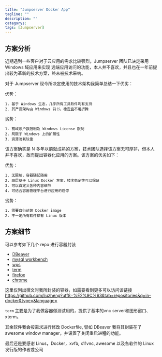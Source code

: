 ```yaml
---
title: "Jumpserver Docker App"
tagline: ""
description: ""
categorys: 
tags: [Jumpserver]
---
```


## 方案分析
近期遇到一些客户对于云应用的需求比较强烈，Jumpserver 团队已决定采用 Windows 域应用来实现 远端应用访问的功能，本人并不喜欢，并且也在一年前提出较为革新的技术方案，终未被技术采纳。

对于 Jumpserver 现今所决定使用的技术架构我简单总结一下优劣：

优势：

    1. 基于 Windows 生态，几乎所有工具软件均有支持
    2. 其产品架构由 Windows 背书，稳定且不用折腾

劣势：

    1. 有域账户数限制及 Windows License 限制
    2. 局限于 Windows 上的扩展性
    3. 资源消耗较重

该方案确实是 N 多年以前就成熟的方案，技术团队选择该方案无可厚非，但本人并不喜欢，故而提出容器化应用的方案。该方案的优劣如下：

优势：

    1. 无限制，容器随起随用
    2. 底层基于 Linux Docker 方案，技术稳定性可以保证
    3. 可以自定义各种内容细节
    4. 可结合容器管理平台进行应用的启停

劣势：

    1. 需要自行封装 Docker image
    2. 不一定所有软件都有 Linux 版本

## 方案细节
可以参考如下几个 repo 进行容器封装

* [DBeaver](https://github.com/liuzheng/dbeaver-in-docker)
* [mysql workbench](https://github.com/liuzheng/mysqlworkbench-in-docker)
* [wps](https://github.com/liuzheng/wps-in-docker)
* [term](https://github.com/liuzheng/term-in-docker)
* [firefox](https://github.com/liuzheng/firefox-in-docker)
* [chrome](https://github.com/liuzheng/chrome-in-docker)

这里仅列出撰文时我所封装的容器，如需要看到更多可以访问该链接<https://github.com/liuzheng?utf8=%E2%9C%93&tab=repositories&q=in-docker&type=&language=>

`term` 主要是为了我做容器做测试用的，提供了基本的vnc server和图形窗口、xterm。

其余软件我会按需求进行修改 Dockerfile, 譬如 DBeaver 我将其封装在了 awesome window manager，并设置了关闭重启进程的功能。




最后还是要感谢 Linus，Docker，xvfb, x11vnc, awesome 以及各软件的 Linux 发行版的作者或公司

